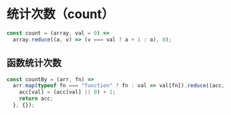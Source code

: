 # 统计次数（count）

```js
const count = (array, val = 0) =>
  array.reduce((a, v) => (v === val ? a + 1 : a), 0);
```

## 函数统计次数

```js
const countBy = (arr, fn) =>
  arr.map(typeof fn === "function" ? fn : val => val[fn]).reduce((acc, val) => {
    acc[val] = (acc[val] || 0) + 1;
    return acc;
  }, {});
```
